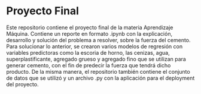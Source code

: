 # Proyecto Final

Este repositorio contiene el proyecto final de la materia Aprendizaje Máquina. Contiene un reporte en formato .ipynb con la explicación, desarrollo y solución del problema a resolver, sobre la fuerza del cemento. Para solucionar lo anterior, se crearon varios modelos de regresión con variables predictoras como la escoria de horno, las cenizas, agua, superplastificante, agregado grueso y agregado fino que se utilizan para generar cemento, con el fin de predecir la fuerza que tendrá dicho producto. De la misma manera, el repositorio también contiene el conjunto de datos que se utilizó y un archivo .py con la aplicación para el deployment del proyecto.
